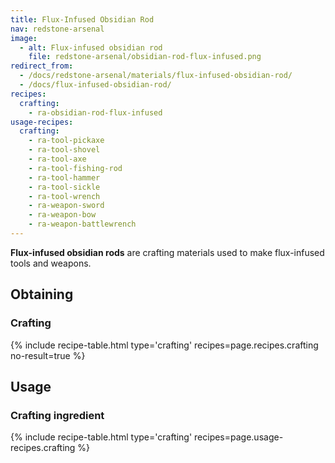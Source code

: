 ```yaml
---
title: Flux-Infused Obsidian Rod
nav: redstone-arsenal
image:
  - alt: Flux-infused obsidian rod
    file: redstone-arsenal/obsidian-rod-flux-infused.png
redirect_from:
  - /docs/redstone-arsenal/materials/flux-infused-obsidian-rod/
  - /docs/flux-infused-obsidian-rod/
recipes:
  crafting:
    - ra-obsidian-rod-flux-infused
usage-recipes:
  crafting:
    - ra-tool-pickaxe
    - ra-tool-shovel
    - ra-tool-axe
    - ra-tool-fishing-rod
    - ra-tool-hammer
    - ra-tool-sickle
    - ra-tool-wrench
    - ra-weapon-sword
    - ra-weapon-bow
    - ra-weapon-battlewrench
---
```


**Flux-infused obsidian rods** are crafting materials used to make flux-infused
tools and weapons.


Obtaining
---------

### Crafting
{% include recipe-table.html type='crafting' recipes=page.recipes.crafting no-result=true %}


Usage
-----

### Crafting ingredient
{% include recipe-table.html type='crafting' recipes=page.usage-recipes.crafting %}
